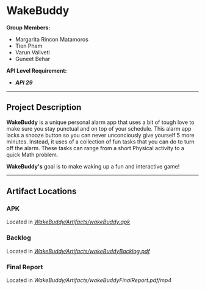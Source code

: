 # WakeBuddy

**Group Members:**  
- Margarita Rincon Matamoros  
- Tien Pham
- Varun Valiveti
- Guneet Behar

**API Level Requirement:**
- ***API 29***
---

## Project Description

**WakeBuddy** is a unique personal alarm app that uses a bit of tough love to make sure you stay punctual and on top of your schedule.
This alarm app lacks a snooze button so you can never unconciously give yourself 5 more minutes. Instead, it uses of a collection
of fun tasks that you can do to turn off the alarm. These tasks can range from a short Physical activity to a quick Math problem. 
  
**WakeBuddy's** goal is to make waking up a fun and interactive game!

---
## Artifact Locations
### APK
Located in *[WakeBuddy/Artifacts/wakeBuddy.apk](/Artifacts/wakeBuddy.apk)*
### Backlog
Located in *[WakeBuddy/Artifacts/wakeBuddyBacklog.pdf](/Artifacts/wakeBuddyBacklog.pdf)*
### Final Report
Located in *WakeBuddy/Artifacts/wakeBuddyFinalReport.pdf/mp4*

